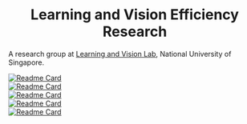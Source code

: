 <h1 align="center">Learning and Vision Efficiency Research</h1>

A research group at [Learning and Vision Lab](http://lv-nus.org/), National University of Singapore.

[![Readme Card](https://github-readme-stats.vercel.app/api/pin/?username=VainF&repo=Torch-Pruning)](https://github.com/VainF/Torch-Pruning)  
[![Readme Card](https://github-readme-stats.vercel.app/api/pin/?username=horseee&repo=LLM-Pruner)](https://github.com/horseee/LLM-Pruner)  
[![Readme Card](https://github-readme-stats.vercel.app/api/pin/?username=horseee&repo=DeepCache)](https://github.com/horseee/DeepCache)  
[![Readme Card](https://github-readme-stats.vercel.app/api/pin/?username=czg1225&repo=SlimSAM)](https://github.com/czg1225/SlimSAM)  
[![Readme Card](https://github-readme-stats.vercel.app/api/pin/?username=VainF&repo=Diff-Pruning)](https://github.com/VainF/Diff-Pruning)  

